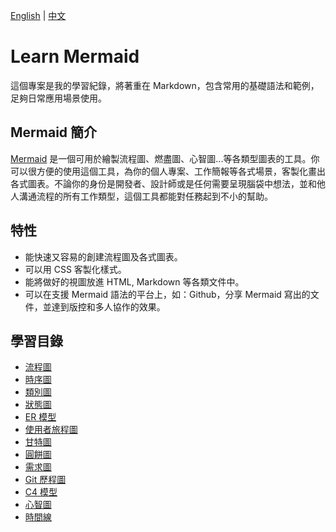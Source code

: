 [English](./README_en.md) | [中文](./README.md)

# Learn Mermaid
這個專案是我的學習紀錄，將著重在 Markdown，包含常用的基礎語法和範例，足夠日常應用場景使用。

## Mermaid 簡介
[Mermaid](https://mermaid.js.org/) 是一個可用於繪製流程圖、燃盡圖、心智圖...等各類型圖表的工具。你可以很方便的使用這個工具，為你的個人專案、工作簡報等各式場景，客製化畫出各式圖表。不論你的身份是開發者、設計師或是任何需要呈現腦袋中想法，並和他人溝通流程的所有工作類型，這個工具都能對任務起到不小的幫助。

## 特性
- 能快速又容易的創建流程圖及各式圖表。
- 可以用 CSS 客製化樣式。
- 能將做好的視圖放進 HTML, Markdown 等各類文件中。
- 可以在支援 Mermaid 語法的平台上，如：Github，分享 Mermaid 寫出的文件，並達到版控和多人協作的效果。

## 學習目錄

- [流程圖](./流程圖%20(Flowchart)/README.md)
- [時序圖]()
- [類別圖]()
- [狀態圖]()
- [ER 模型]()
- [使用者旅程圖]()
- [甘特圖]()
- [圓餅圖]()
- [需求圖]()
- [Git 歷程圖]()
- [C4 模型]()
- [心智圖](./心智圖%20(MindMap)/README.md)
- [時間線]()
